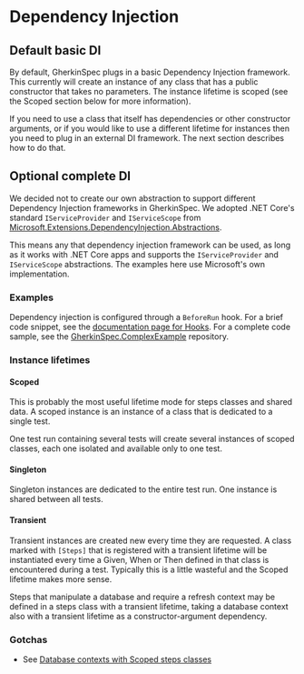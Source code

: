 # Dependency Injection

## Default basic DI

By default, GherkinSpec plugs in a basic Dependency Injection framework.  This currently will create an instance of any class that has a public constructor that takes no parameters.  The instance lifetime is scoped (see the Scoped section below for more information).

If you need to use a class that itself has dependencies or other constructor arguments, or if you would like to use a different lifetime for instances then you need to plug in an external DI framework.  The next section describes how to do that.

## Optional complete DI

We decided not to create our own abstraction to support different Dependency Injection frameworks in GherkinSpec.  We adopted .NET Core's standard `IServiceProvider` and `IServiceScope` from [Microsoft.Extensions.DependencyInjection.Abstractions](https://www.nuget.org/packages/Microsoft.Extensions.DependencyInjection.Abstractions/).

This means any that dependency injection framework can be used, as long as it works with .NET Core apps and supports the `IServiceProvider` and `IServiceScope` abstractions.  The examples here use Microsoft's own implementation.

### Examples

Dependency injection is configured through a `BeforeRun` hook.  For a brief code snippet, see the [documentation page for Hooks](Hooks.md).  For a complete code sample, see the [GherkinSpec.ComplexExample](https://github.com/GivePenny/GherkinSpec.ComplexExample) repository.

### Instance lifetimes

#### Scoped

This is probably the most useful lifetime mode for steps classes and shared data.  A scoped instance is an instance of a class that is dedicated to a single test.

One test run containing several tests will create several instances of scoped classes, each one isolated and available only to one test.

#### Singleton

Singleton instances are dedicated to the entire test run.  One instance is shared between all tests.

#### Transient

Transient instances are created new every time they are requested.  A class marked with `[Steps]` that is registered with a transient lifetime will be instantiated every time a Given, When or Then defined in that class is encountered during a test.  Typically this is a little wasteful and the Scoped lifetime makes more sense.

Steps that manipulate a database and require a refresh context may be defined in a steps class with a transient lifetime, taking a database context also with a transient lifetime as a constructor-argument dependency.

### Gotchas

* See [Database contexts with Scoped steps classes](DependencyInjection-DatabaseContexts.md)
